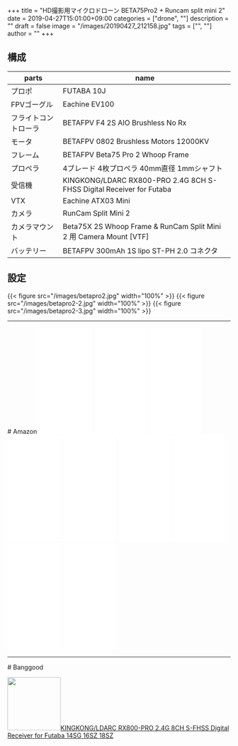 ﻿+++
title = "HD撮影用マイクロドローン BETA75Pro2 + Runcam split mini 2"
date = 2019-04-27T15:01:00+09:00
categories = ["drone", ""]
description = ""
draft = false
image = "/images/20190427_212158.jpg"
tags = ["", ""]
author = ""
+++


## 構成


parts   | name 
---------------|----------
  プロポ | FUTABA 10J 
  FPVゴーグル | Eachine EV100 
  フライトコントローラ | BETAFPV F4 2S AIO Brushless No Rx
  モータ | BETAFPV 0802 Brushless Motors 12000KV   
  フレーム | BETAFPV Beta75 Pro 2 Whoop Frame   
  プロペラ | 4ブレード 4枚プロペラ 40mm直径 1mmシャフト   
  受信機 | KINGKONG/LDARC RX800-PRO 2.4G 8CH S-FHSS Digital Receiver for Futaba
  VTX | Eachine ATX03 Mini 
  カメラ | RunCam Split Mini 2 
  カメラマウント   | Beta75X 2S Whoop Frame & RunCam Split Mini 2 用 Camera Mount [VTF]  
  バッテリー | BETAFPV 300mAh 1S lipo  ST-PH 2.0 コネクタ
  

## 設定

{{< figure src="/images/betapro2.jpg" width="100%" >}}
{{< figure src="/images/betapro2-2.jpg" width="100%" >}}
{{< figure src="/images/betapro2-3.jpg" width="100%" >}}

<hr/>
# Amazon


<iframe style="width:120px;height:240px;" marginwidth="0" marginheight="0" scrolling="no" frameborder="0" src="//rcm-fe.amazon-adsystem.com/e/cm?lt1=_blank&bc1=000000&IS2=1&bg1=FFFFFF&fc1=000000&lc1=0000FF&t=yokochi-22&o=9&p=8&l=as4&m=amazon&f=ifr&ref=as_ss_li_til&asins=B017BIX7CQ&linkId=9be49968056268cbd0d3414596ab9eec"></iframe>


<iframe style="width:120px;height:240px;" marginwidth="0" marginheight="0" scrolling="no" frameborder="0" src="//rcm-fe.amazon-adsystem.com/e/cm?lt1=_blank&bc1=000000&IS2=1&bg1=FFFFFF&fc1=000000&lc1=0000FF&t=yokochi-22&o=9&p=8&l=as4&m=amazon&f=ifr&ref=as_ss_li_til&asins=B0761SY8XP&linkId=8f84647a8a7a4d4d0f230adfea3c202b"></iframe>

<iframe style="width:120px;height:240px;" marginwidth="0" marginheight="0" scrolling="no" frameborder="0" src="//rcm-fe.amazon-adsystem.com/e/cm?lt1=_blank&bc1=000000&IS2=1&bg1=FFFFFF&fc1=000000&lc1=0000FF&t=yokochi-22&o=9&p=8&l=as4&m=amazon&f=ifr&ref=as_ss_li_til&asins=B07MT3VM3Z&linkId=750c75530930ff2a2b524964dda153fa"></iframe>

<iframe style="width:120px;height:240px;" marginwidth="0" marginheight="0" scrolling="no" frameborder="0" src="//rcm-fe.amazon-adsystem.com/e/cm?lt1=_blank&bc1=000000&IS2=1&bg1=FFFFFF&fc1=000000&lc1=0000FF&t=yokochi-22&o=9&p=8&l=as4&m=amazon&f=ifr&ref=as_ss_li_til&asins=B07M87PJKJ&linkId=b115fd92462989201d0d3ec6d2ff247e"></iframe>

<iframe style="width:120px;height:240px;" marginwidth="0" marginheight="0" scrolling="no" frameborder="0" src="//rcm-fe.amazon-adsystem.com/e/cm?lt1=_blank&bc1=000000&IS2=1&bg1=FFFFFF&fc1=000000&lc1=0000FF&t=yokochi-22&o=9&p=8&l=as4&m=amazon&f=ifr&ref=as_ss_li_til&asins=B07JD7YZY3&linkId=1f37f5c49c2f661a6d36766cb16d6326"></iframe>

<iframe style="width:120px;height:240px;" marginwidth="0" marginheight="0" scrolling="no" frameborder="0" src="//rcm-fe.amazon-adsystem.com/e/cm?lt1=_blank&bc1=000000&IS2=1&bg1=FFFFFF&fc1=000000&lc1=0000FF&t=yokochi-22&o=9&p=8&l=as4&m=amazon&f=ifr&ref=as_ss_li_til&asins=B07KW5R9VH&linkId=0c13a1c84b19428ac1eb6c71f6a48749"></iframe>

<iframe style="width:120px;height:240px;" marginwidth="0" marginheight="0" scrolling="no" frameborder="0" src="//rcm-fe.amazon-adsystem.com/e/cm?lt1=_blank&bc1=000000&IS2=1&bg1=FFFFFF&fc1=000000&lc1=0000FF&t=yokochi-22&o=9&p=8&l=as4&m=amazon&f=ifr&ref=as_ss_li_til&asins=B079WPQD76&linkId=dac8bd1c78098628993609b1caa76f2a"></iframe>

<iframe style="width:120px;height:240px;" marginwidth="0" marginheight="0" scrolling="no" frameborder="0" src="//rcm-fe.amazon-adsystem.com/e/cm?lt1=_blank&bc1=000000&IS2=1&bg1=FFFFFF&fc1=000000&lc1=0000FF&t=yokochi-22&o=9&p=8&l=as4&m=amazon&f=ifr&ref=as_ss_li_til&asins=B07K8LLWY5&linkId=1859b1923a0e908df548df09d3385444"></iframe>

<iframe style="width:120px;height:240px;" marginwidth="0" marginheight="0" scrolling="no" frameborder="0" src="//rcm-fe.amazon-adsystem.com/e/cm?lt1=_blank&bc1=000000&IS2=1&bg1=FFFFFF&fc1=000000&lc1=0000FF&t=yokochi-22&o=9&p=8&l=as4&m=amazon&f=ifr&ref=as_ss_li_til&asins=B07JHZF1YH&linkId=cd69f3db2b5955c5de4c8e8bc133d06e"></iframe>

<hr/>
# Banggood


<a target='_blank' href='https://www.banggood.com/KINGKONGLDARC-RX800-PRO-2_4G-8CH-S-FHSS-Digital-Receiver-for-Futaba-14SG-16SZ-18SZ-p-1245343.html?p=MD030313776065201709&custlinkid=260742'><img style="width:120px;" src='https://img.staticbg.com/images/oaupload/banggood/images/FE/87/2bf4b0eb-20d4-425f-8f85-8a93bcf5e615.jpg' alt='' >KINGKONG/LDARC RX800-PRO 2.4G 8CH S-FHSS Digital Receiver for  Futaba 14SG 16SZ 18SZ</a>
